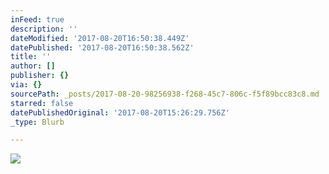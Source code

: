 ```yaml
---
inFeed: true
description: ''
dateModified: '2017-08-20T16:50:38.449Z'
datePublished: '2017-08-20T16:50:38.562Z'
title: ''
author: []
publisher: {}
via: {}
sourcePath: _posts/2017-08-20-98256938-f268-45c7-806c-f5f89bcc83c8.md
starred: false
datePublishedOriginal: '2017-08-20T15:26:29.756Z'
_type: Blurb

---
```

![](https://the-grid-user-content.s3-us-west-2.amazonaws.com/6983b535-506c-44cd-b1bf-abf84a99c229.png)